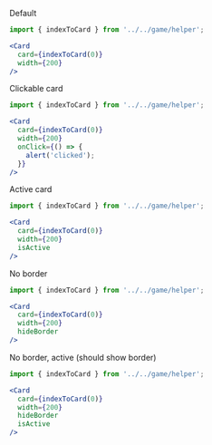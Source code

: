 Default
```jsx
import { indexToCard } from '../../game/helper';

<Card
  card={indexToCard(0)}
  width={200}
/>
```

Clickable card
```jsx
import { indexToCard } from '../../game/helper';

<Card
  card={indexToCard(0)}
  width={200}
  onClick={() => {
    alert('clicked');
  }}
/>
```

Active card
```jsx
import { indexToCard } from '../../game/helper';

<Card
  card={indexToCard(0)}
  width={200}
  isActive
/>
```

No border
```jsx
import { indexToCard } from '../../game/helper';

<Card
  card={indexToCard(0)}
  width={200}
  hideBorder
/>
```

No border, active (should show border)
```jsx
import { indexToCard } from '../../game/helper';

<Card
  card={indexToCard(0)}
  width={200}
  hideBorder
  isActive
/>
```
